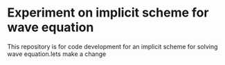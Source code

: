 # Experiment on implicit scheme for wave equation
This repository is for code development for an implicit scheme for solving wave equation.lets make a change 
